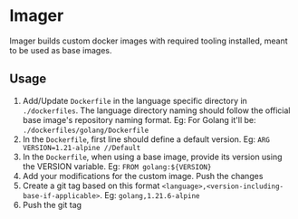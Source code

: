 # Imager
Imager builds custom docker images with required tooling installed, meant to be used as base images.

## Usage

1. Add/Update `Dockerfile` in the language specific directory in `./dockerfiles`. The language directory naming should follow the official base image's repository naming format. Eg: For Golang it'll be: `./dockerfiles/golang/Dockerfile`
2. In the `Dockerfile`, first line should define a default version. Eg: `ARG VERSION=1.21-alpine //Default`
3. In the `Dockerfile`, when using a base image, provide its version using the VERSION variable. Eg: `FROM golang:${VERSION}`
4. Add your modifications for the custom image. Push the changes
5. Create a git tag based on this format `<language>,<version-including-base-if-applicable>`. Eg: `golang,1.21.6-alpine`
6. Push the git tag
